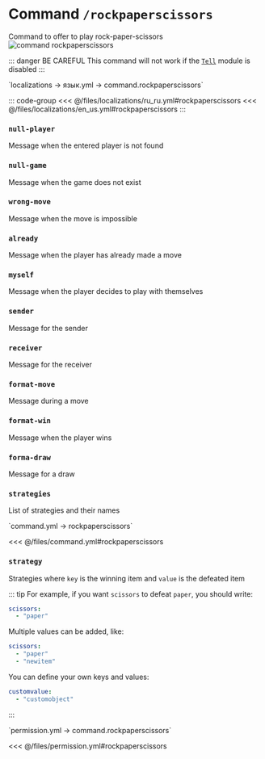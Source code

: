 # Command `/rockpaperscissors`

Command to offer to play rock-paper-scissors
![command rockpaperscissors](/commandrockpaperscissors.png)

::: danger BE CAREFUL
This command will not work if the [`Tell`](/docs/command/tell/) module is disabled
:::

[//]: # (localization)
<!--@include: @/parts/words.md#localization-->
<!--@include: @/parts/words.md#path--> `localizations → язык.yml → command.rockpaperscissors`

<!--@include: @/parts/words.md#default-->

::: code-group
<<< @/files/localizations/ru_ru.yml#rockpaperscissors
<<< @/files/localizations/en_us.yml#rockpaperscissors
:::

### `null-player`

Message when the entered player is not found

### `null-game`

Message when the game does not exist

### `wrong-move`

Message when the move is impossible

### `already`

Message when the player has already made a move

### `myself`

Message when the player decides to play with themselves

### `sender`

Message for the sender

### `receiver`

Message for the receiver

### `format-move`

Message during a move

### `format-win`

Message when the player wins

### `forma-draw`

Message for a draw

### `strategies`

List of strategies and their names

[//]: # (command.yml)
<!--@include: @/parts/words.md#setting-->
<!--@include: @/parts/words.md#path--> `command.yml → rockpaperscissors`

<!--@include: @/parts/words.md#default-->
<<< @/files/command.yml#rockpaperscissors

<!--@include: @/parts/enable.md-->
<!--@include: @/parts/aliases.md-->

### `strategy`

Strategies where `key` is the winning item and `value` is the defeated item

::: tip For example, if you want `scissors` to defeat `paper`, you should write:
```yaml
scissors:
  - "paper"
```

Multiple values can be added, like:
```yaml
scissors:
  - "paper"
  - "newitem"
```

You can define your own keys and values:
```yaml
customvalue:
  - "customobject"
```
:::

<!--@include: @/parts/cooldown.md-->
<!--@include: @/parts/sound.md-->

[//]: # (permission.yml)
<!--@include: @/parts/words.md#permission-->
<!--@include: @/parts/words.md#path--> `permission.yml → command.rockpaperscissors`

<!--@include: @/parts/words.md#default-->
<<< @/files/permission.yml#rockpaperscissors

<!--@include: @/parts/permission/permissionTier3.md-->
<!--@include: @/parts/permission/cooldown.md-->
<!--@include: @/parts/permission/sound.md-->
